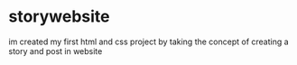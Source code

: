 # storywebsite
im created my first html and css project by taking the concept of creating a story and post in website
